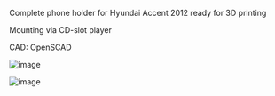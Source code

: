 Complete phone holder for Hyundai Accent 2012 ready for 3D printing

Mounting via CD-slot player

CAD: OpenSCAD

![image](https://user-images.githubusercontent.com/1112805/208330217-f5c1d14f-11d2-4a26-a39a-7906aa8e82ec.png)

![image](https://user-images.githubusercontent.com/1112805/208330245-3aad06c6-39a8-4bc2-9ebc-ebaea63bb716.png)
